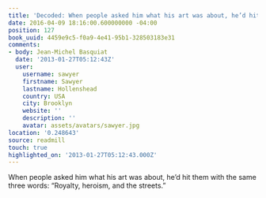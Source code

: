 ```yaml
---
title: 'Decoded: When people asked him what his art was about, he’d hit them …'
date: 2016-04-09 18:16:00.600000000 -04:00
position: 127
book_uuid: 4459e9c5-f0a9-4e41-95b1-328503183e31
comments:
- body: Jean-Michel Basquiat
  date: '2013-01-27T05:12:43Z'
  user:
    username: sawyer
    firstname: Sawyer
    lastname: Hollenshead
    country: USA
    city: Brooklyn
    website: ''
    description: ''
    avatar: assets/avatars/sawyer.jpg
location: '0.248643'
source: readmill
touch: true
highlighted_on: '2013-01-27T05:12:43.000Z'
---
```


When people asked him what his art was about, he’d hit them with the same three words: “Royalty, heroism, and the streets.”